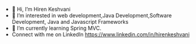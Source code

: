 - 👋 Hi, I’m Hiren Keshvani
- 👀 I’m interested in web development,Java Development,Software Development, Java and Javascript Frameworks
- 🌱 I’m currently learning Spring MVC.
- Connect with me on LinkedIn https://www.linkedin.com/in/hirenkeshvani

<!---
HirenHKeshvani/HirenHKeshvani is a ✨ special ✨ repository because its `README.md` (this file) appears on your GitHub profile.
You can click the Preview link to take a look at your changes.
--->
